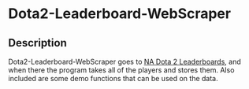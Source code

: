 # Dota2-Leaderboard-WebScraper
## Description

Dota2-Leaderboard-WebScraper goes to [NA Dota 2 Leaderboards](http://www.dota2.com/leaderboards/#americas-0 "NA Dota 2 Leaderboards"), and when there the program takes all of the players and stores them. Also included are some demo functions that can be used on the data.
